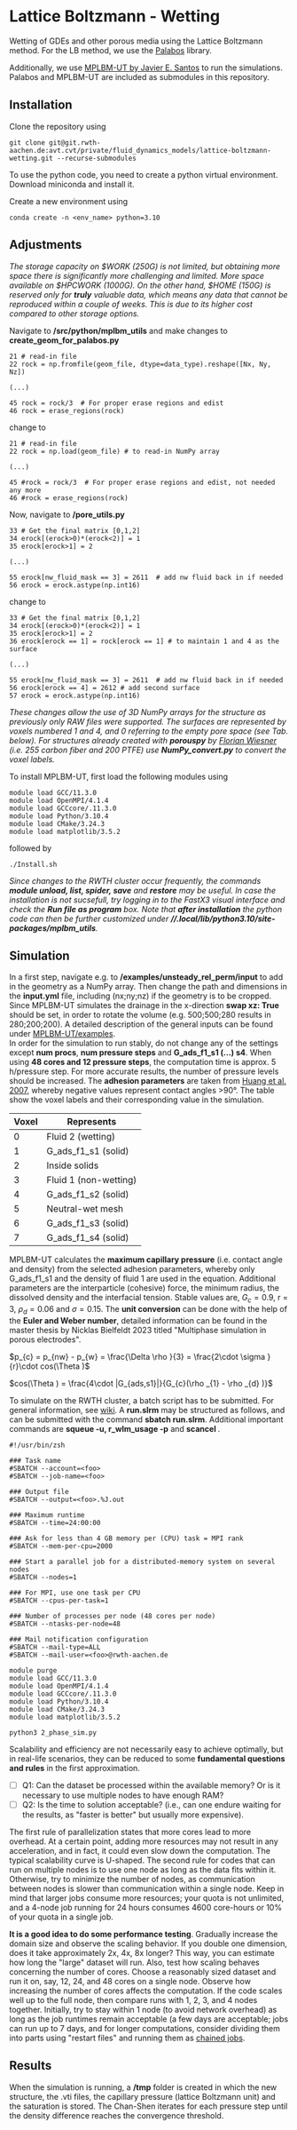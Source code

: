 # Lattice Boltzmann - Wetting

Wetting of GDEs and other porous media using the Lattice Boltzmann method.
For the LB method, we use the [Palabos](https://gitlab.com/unigespc/palabos) library.

Additionally, we use [MPLBM-UT by Javier E. Santos](https://github.com/je-santos/MPLBM-UT) to run the simulations.
Palabos and MPLBM-UT are included as submodules in this repository.

## Installation

Clone the repository using

```
git clone git@git.rwth-aachen.de:avt.cvt/private/fluid_dynamics_models/lattice-boltzmann-wetting.git --recurse-submodules
```

To use the python code, you need to create a python virtual environment.
Download miniconda and install it.

Create a new environment using

```
conda create -n <env_name> python=3.10
```


## Adjustments

_The storage capacity on $WORK (250G) is not limited, but obtaining more space there is significantly more challenging and limited. More space available on $HPCWORK (1000G).
On the other hand, $HOME (150G) is reserved only for **truly** valuable data, which means any data that cannot be reproduced within a couple of weeks.
This is due to its higher cost compared to other storage options._

Navigate to **/src/python/mplbm_utils** and make changes to **create_geom_for_palabos.py**

```
21 # read-in file
22 rock = np.fromfile(geom_file, dtype=data_type).reshape([Nx, Ny, Nz])

(...)

45 rock = rock/3  # For proper erase regions and edist
46 rock = erase_regions(rock)
```

change to

```
21 # read-in file
22 rock = np.load(geom_file) # to read-in NumPy array

(...)

45 #rock = rock/3  # For proper erase regions and edist, not needed any more
46 #rock = erase_regions(rock)
```

Now, navigate to **/pore_utils.py**

```
33 # Get the final matrix [0,1,2]
34 erock[(erock>0)*(erock<2)] = 1
35 erock[erock>1] = 2

(...)

55 erock[nw_fluid_mask == 3] = 2611  # add nw fluid back in if needed
56 erock = erock.astype(np.int16)
```

change to

```
33 # Get the final matrix [0,1,2]
34 erock[(erock>0)*(erock<2)] = 1
35 erock[erock>1] = 2
36 erock[erock == 1] = rock[erock == 1] # to maintain 1 and 4 as the surface

(...)

55 erock[nw_fluid_mask == 3] = 2611  # add nw fluid back in if needed
56 erock[erock == 4] = 2612 # add second surface
57 erock = erock.astype(np.int16)
```

_These changes allow the use of 3D NumPy arrays for the structure as previously only RAW files were supported.
The surfaces are represented by voxels numbered 1 and 4, and 0 referring to the empty pore space (see Tab. below).
For structures already created with **porouspy** by [Florian Wiesner](git@git.rwth-aachen.de:avt.cvt/private/fluid_dynamics_models/porouspy.git)
(i.e. 255 carbon fiber and 200 PTFE) use **NumPy_convert.py** to convert the voxel labels._

To install MPLBM-UT, first load the following modules using

```
module load GCC/11.3.0
module load OpenMPI/4.1.4
module load GCCcore/.11.3.0
module load Python/3.10.4
module load CMake/3.24.3
module load matplotlib/3.5.2
```

followed by

```
./Install.sh
```

_Since changes to the RWTH cluster occur frequently, the commands **module unload, list, spider, save** and **restore** may be useful.
In case the installation is not sucsefull, try logging in to the FastX3 visual interface and check the **Run file as program** box.
Note that **after installation** the python code can then be further customized under **/<username>/.local/lib/python3.10/site-packages/mplbm_utils**._

## Simulation

In a first step, navigate e.g. to **/examples/unsteady_rel_perm/input** to add in the geometry as a NumPy array.
Then change the path and dimensions in the **input.yml** file, including (nx;ny;nz) if the geometry is to be cropped.
Since MPLBM-UT simulates the drainage in the x-direction **swap xz: True** should be set, in order to rotate the volume
(e.g. 500;500;280 results in 280;200;200). A detailed description of the general inputs can be found under [MPLBM-UT/examples](https://github.com/je-santos/MPLBM-UT/tree/master/examples).\
In order for the simulation to run stably, do not change any of the settings except **num procs**, **num pressure steps** and **G_ads_f1_s1 (...) s4**.
When using **48 cores and 12 pressure steps**, the computation time is approx. 5 h/pressure step. For more accurate results,
the number of pressure levels should be increased. The **adhesion parameters** are taken from [Huang et al. 2007](https://journals.aps.org/pre/abstract/10.1103/PhysRevE.76.066701),
whereby negative values represent contact angles >90°. The table show the voxel labels and their corresponding value in the simulation.

| Voxel | Represents            |
|-------|-----------------------|
| 0     | Fluid 2 (wetting)     |
| 1     | G_ads_f1_s1 (solid)   |
| 2     | Inside solids         |
| 3     | Fluid 1 (non-wetting) |
| 4     | G_ads_f1_s2 (solid)   |
| 5     | Neutral-wet mesh      |
| 6     | G_ads_f1_s3 (solid)   |
| 7     | G_ads_f1_s4 (solid)   |

MPLBM-UT calculates the **maximum capillary pressure** (i.e. contact angle and density)
from the selected adhesion parameters, whereby only G_ads_f1_s1 and the density of fluid 1 are used in the equation.
Additional parameters are the interparticle (cohesive) force, the minimum radius, the dissolved density and the interfacial tension.
Stable values are, $G_{c} = 0.9$, r = 3, $\rho _{d} = 0.06$ and $\sigma = 0.15$. The **unit conversion** can be done with the help of the
**Euler and Weber number**, detailed information can be found in the master thesis by Nicklas Bielfeldt 2023 titled
"Multiphase simulation in porous electrodes".

$p_{c} = p_{nw} - p_{w} = \frac{\Delta \rho }{3} = \frac{2\cdot \sigma }{r}\cdot cos(\Theta )$

$cos(\Theta ) = \frac{4\cdot |G_{ads,s1}|}{G_{c}(\rho _{1} - \rho _{d} )}$

To simulate on the RWTH cluster, a batch script has to be submitted.
For general information, see [wiki](https://help.itc.rwth-aachen.de/service/rhr4fjjutttf/article/13ace46cfbb84e92a64c1361e0e4c104/).
A **run.slrm** may be structured as follows, and can be submitted with the command **sbatch run.slrm**.
Additional important commands are **squeue -u, r_wlm_usage -p** and **scancel <job ID>**.

```
#!/usr/bin/zsh

### Task name
#SBATCH --account=<foo>
#SBATCH --job-name=<foo>

### Output file
#SBATCH --output=<foo>.%J.out

### Maximum runtime
#SBATCH --time=24:00:00

### Ask for less than 4 GB memory per (CPU) task = MPI rank
#SBATCH --mem-per-cpu=2000

### Start a parallel job for a distributed-memory system on several nodes
#SBATCH --nodes=1

### For MPI, use one task per CPU
#SBATCH --cpus-per-task=1

### Number of processes per node (48 cores per node)
#SBATCH --ntasks-per-node=48

### Mail notification configuration
#SBATCH --mail-type=ALL
#SBATCH --mail-user=<foo>@rwth-aachen.de

module purge
module load GCC/11.3.0
module load OpenMPI/4.1.4
module load GCCcore/.11.3.0
module load Python/3.10.4
module load CMake/3.24.3
module load matplotlib/3.5.2

python3 2_phase_sim.py
```

Scalability and efficiency are not necessarily easy to achieve optimally, but in real-life scenarios,
they can be reduced to some **fundamental questions and rules** in the first approximation.

- [ ] Q1: Can the dataset be processed within the available memory? Or is it necessary to use multiple nodes to have enough RAM?
- [ ] Q2: Is the time to solution acceptable? (i.e., can one endure waiting for the results, as "faster is better" but usually more expensive).

The first rule of parallelization states that more cores lead to more overhead.
At a certain point, adding more resources may not result in any acceleration, and in fact, it could even slow down the computation.
The typical scalability curve is U-shaped. The second rule for codes that can run on multiple nodes is to use one node as long as the data fits within it.
Otherwise, try to minimize the number of nodes, as communication between nodes is slower than communication within a single node.
Keep in mind that larger jobs consume more resources; your quota is not unlimited, and a 4-node job running for 24 hours consumes 4600 core-hours or 10% of your quota in a single job.

**It is a good idea to do some performance testing**. Gradually increase the domain size and observe the scaling behavior.
If you double one dimension, does it take approximately 2x, 4x, 8x longer? This way, you can estimate how long the "large" dataset will run.
Also, test how scaling behaves concerning the number of cores. Choose a reasonably sized dataset and run it on, say, 12, 24, and 48 cores on a single node.
Observe how increasing the number of cores affects the computation. If the code scales well up to the full node, then compare runs with 1, 2, 3, and 4 nodes together.
Initially, try to stay within 1 node (to avoid network overhead) as long as the job runtimes remain acceptable
(a few days are acceptable; jobs can run up to 7 days, and for longer computations, consider dividing them into parts
using "restart files" and running them as [chained jobs](https://hpc-wiki.info/hpc/SLURM#Array_and_Chain_Jobs).

## Results

When the simulation is running, a **/tmp** folder is created in which the new structure, the .vti files, the capillary pressure
(lattice Boltzmann unit) and the saturation is stored. The Chan-Shen iterates for each pressure step until the density difference
reaches the convergence threshold.